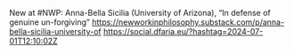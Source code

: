 New at #NWP: Anna-Bella Sicilia (University of Arizona), “In defense of genuine un-forgiving”  https://newworkinphilosophy.substack.com/p/anna-bella-sicilia-university-of https://social.dfaria.eu/?hashtag=2024-07-01T12:10:02Z